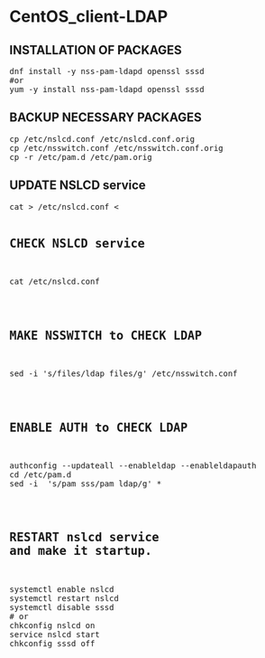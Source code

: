 # CentOS_client-LDAP


## INSTALLATION OF PACKAGES
<pre>
dnf install -y nss-pam-ldapd openssl sssd 
#or 
yum -y install nss-pam-ldapd openssl sssd
</pre>
## BACKUP NECESSARY PACKAGES
<pre>
cp /etc/nslcd.conf /etc/nslcd.conf.orig
cp /etc/nsswitch.conf /etc/nsswitch.conf.orig
cp -r /etc/pam.d /etc/pam.orig
</pre>
## UPDATE NSLCD service 
<pre>
cat > /etc/nslcd.conf <<EOF
uid nslcd
gid ldap
uri ldap://192.168.1.85:389
base ou=Staff,ou=Users,dc=ops,dc=incuda,dc=com
tls_reqcert never
filter passwd (objectClass=top)
EOF
</pre>
## CHECK NSLCD service
<pre>
cat /etc/nslcd.conf
</pre>
## MAKE NSSWITCH to CHECK LDAP
<pre>
sed -i 's/files/ldap files/g' /etc/nsswitch.conf
</pre>
## ENABLE AUTH to CHECK LDAP
<pre>
authconfig --updateall --enableldap --enableldapauth
cd /etc/pam.d
sed -i  's/pam_sss/pam_ldap/g' *
</pre>
## RESTART nslcd service and make it startup.
<pre>
systemctl enable nslcd
systemctl restart nslcd
systemctl disable sssd
# or
chkconfig nslcd on
service nslcd start
chkconfig sssd off 
</pre>

